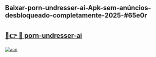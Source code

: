 ## Baixar-porn-undresser-ai-Apk-sem-anúncios-desbloqueado-completamente-2025-#65e0r

# <h2><a href="https://ainizakaria.my?title=porn-undresser-ai&ref=20M">🔗👉 🔴 porn-undresser-ai</a></h2>

[![acn](https://github.com/user-attachments/assets/0f9c940e-d8b0-45ae-aac7-cd30a18b3e1c)](https://ainizakaria.my?title=porn-undresser-ai&ref=20M)

